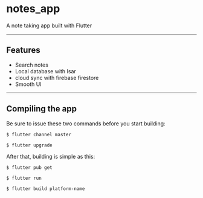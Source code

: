 # notes_app

A note taking app built with Flutter

---

## Features

- Search notes
- Local database with Isar
- cloud sync with firebase firestore
- Smooth UI


---

## Compiling the app

Be sure to issue these two commands before you start building:
```
$ flutter channel master
```
```
$ flutter upgrade
```

After that, building is simple as this:
```
$ flutter pub get
```
```
$ flutter run
```
```
$ flutter build platform-name
```
